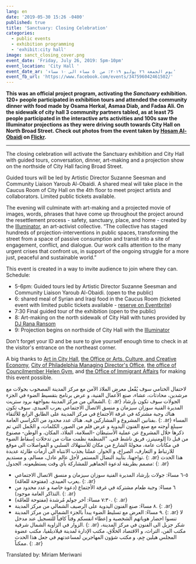 ```yaml
---
lang: en
date: '2019-05-30 15:26 -0400'
published: true
title: 'Sanctuary: Closing Celebration'
categories:
  - public events
  - exhibition programming
  - 'exhibit:city hall'
image: sanct_closing_cover.png
event_date: 'Friday, July 26, 2019: 5pm-10pm'
event_location: 'City Hall '
event_date_ar: 'يوم الجمعة ٢٦ يوليو ٢٠١٩: من  ٥ مساء الى ١٠ مساء'
event_fb_url: 'https://www.facebook.com/events/347596042461502/'
---
```

**This was an official project program, activating the _Sanctuary_ exhibition. 120+ people participated in exhibition tours and attended the community dinner with food made by Osama Herkal, Asmaa Diab, and Fadaa Ali. On the sidewalk of city hall 3 community partners tabled, as at least 75 people participated in the interactive arts activities and 100s saw the Illuminator projections as they were driving south towards City Hall on North Broad Street. Check out photos from the event taken by [Hosam Al-Obaidi](https://www.facebook.com/Say-Cheese-106758220748744/) on [Flickr](https://www.flickr.com/gp/154354320@N05/3Vra1d).**


<hr/>


The closing celebration will activate the Sanctuary exhibition and City Hall with guided tours, conversation, dinner, art-making and a projection show on the northside of City Hall facing Broad Street.

Guided tours will be led by Artistic Director Suzanne Seesman and Community Liaison Yaroub Al-Obaidi. A shared meal will take place in the Caucus Room of City Hall on the 4th floor to meet project artists and collaborators. Limited public tickets available.  

The evening will culminate with art-making and a projected movie of images, words, phrases that have come up throughout the project around the resettlement process - safety, sanctuary, place, and home - created by the [Illuminator](http://theilluminator.org/), an art-activist collective.
“The collective has staged hundreds of projection-interventions in public spaces, transforming the street from a space of passive consumption and transit into a site of engagement, conflict, and dialogue. Our work calls attention to the many urgent crises that confront us, in support of the ongoing struggle for a more just, peaceful and sustainable world.”

This event is created in a way to invite audience to join where they can.
Schedule:
- 5-6pm: Guided tours led by Artistic Director Suzanne Seesman and Community Liaison Yaroub Al-Obaidi. (open to the public)
- 6: shared meal of Syrian and Iraqi food in the Caucus Room (ticketed event with limited public tickets available - [reserve on Eventbrite](https://www.eventbrite.com/e/sanctuary-closing-celebration-dinner-tickets-65209010907))
- 7:30 Final guided tour of the exhibition (open to the public)
- 8: Art-making on the north sidewalk of City Hall with tunes provided by [DJ Rana Ransom](https://www.facebook.com/ranaransom/)
- 9: Projection begins on northside of City Hall with the [Illuminator](http://theilluminator.org/)

Don't forget your ID and be sure to give yourself enough time to check in at the visitor's entrance on the northeast corner.

A big thanks to [Art in City Hall](http://creativephl.org/exhibitions/), [the Office or  Arts, Culture, and Creative Economy](http://creativephl.org/), [City of Philadelphia Managing Director's Office](https://www.phila.gov/mdo/pages/default.aspx), [the office of  Councilmember Helen Gym](http://phlcouncil.com/helengym/), and [the Office of Immigrant Affairs](https://www.phila.gov/departments/office-of-immigrant-affairs/) for making this event possible.

لاحتفال الختامي سوف يُفّعل معرض الملاذ الآمن مع مركز المدينة المصحوب بجولات مع مرشدين، محادثات، عشاء، صنع الأعمال الفنية، و عرض برنامج بتقسيط الضوء في الجزء الشمالي من مركز المدينة بمواجهة برود ستريت.
{: .ar}
الجولات سوف تكون بإرشاد المديرة الفنية سوزان سيزمان و منسق الاتصال الاجتماعي يعرب العبيدي. سوف تكون هناك وجبة مشتركة في غرفة الأجتماع في مركز المدينة على الطابق الرابع  للألتقاء بفنانين المشروع و المشاركين فيه. هناك عدد محدود من الكراسي العامة.
{: .ar}
المساء سيبلغ أوجته مع صنع الفنون اليدوية و عرض فلم من الصور، الكلمات، و الجُمل التي تم ذكرها خلال المشروع عن عملية الأستيطان -السلامة، الملاذ، المكان، و الوطن- مصنوع من قبل ذا إلومنيترز، فريق ناشط فني. "المنظمة نظمت مئات من تدخلات إسقاط الضوء في مكانات عامة، محولةً الشارع من مكان للأستهلاك السلبي و المواصلات الى موقع للارتباط و التعارف، الصراع، و الحوار. عملنا يجذب الانتباه الى أزمات طارئة عديدة تواجهنا، بتأييد النضال المستمر لأجل عالم عادل، مسالم، و مستديم.
{: .ar}
هذا الحدث مصمم بطريقة لدعوة الجماهير للمشاركة بأي وقت يستطيعونه. الجدول:
{: .ar}
* ٥-٦ مساءً: جولات بإرشاد المديرة الفنية سوزان سيزمان و منسق الاتصال الاجتماعي يعرب العبيدي. (مفتوحة للعامّة).
{: .ar}
* ٦ مساءً: وجبة طعام مشتركة في غرفة الأجتماع (دعوة خاصة و عدد محدود من التذاكر العامة موجود).
{: .ar}
* ٧:٣٠ مساءً: آخر جولم مُرشدة (مفتوحة للعامّة).
{: .ar}
* ٨ مساءً: صنع الفنون اليدوية على الرصيف الشمالي من مركز المدينة.
{: .ar}
* ٩ مساءً: العرض مع تسليط الضوء يبدأ بالجزء الشمالي من مركز المدينة.
{: .ar}
لا تنسوا احضار هوياتهم الشخصية و إعطاء انفسكم وقتاً كافياً للتسجيل عند مدخل الزوار في الزاوية الشمال شرقية.
{: .ar}
شكر جزيل الى الفنون في مركز المدينة، مكتب الفن، التراث، و الاقتصاد الخلّاق، مكتب الإدارة لمدينة فيلاديلفيا، مكتب عضوة المجلس هيلين جِم، و مكتب شؤون المهاجرين لمساعدتهم في جعل هذا الحدث ممكناً.
{: .ar}

Translated by: Miriam Meriwani
